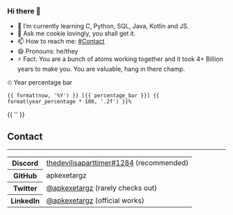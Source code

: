 ### Hi there 👋

<!--
**digiby/digiby** is a ✨ _special_ ✨ repository because its `README.md` (this file) appears on your GitHub profile.
Here are some ideas to get you started:
- 🔭 ~~I’m currently working on Android, iOS projects and Web development.~~
- 👯 ~~I’m looking to collaborate on Android projects.~~
- 🤔 ~~I’m looking for help with maintaining and improving my projects.~~

-->
- 🌱 I’m currently learning C, Python, SQL, Java, Kotlin and JS.
- 💬 Ask me cookie lovingly, you shall get it.
- 📫 How to reach me: [#Contact](#Contact)
- 😄 Pronouns: he/they
- ⚡ Fact: You are a bunch of atoms working together and it took 4+ Billion years to make you. You are valuable, hang in there champ.

<summary>&#x23f2; Year percentage bar</summary>
<pre><code>{{ format(now, '%Y') }} [{{ percentage_bar }}] {{ format(year_percentage * 100, '.2f') }}%</code></pre>
{{ '' }}


<h2>
Contact
</h2>

***

<table>
<tr>
<th>
<strong>Discord</strong>
</th>
<td>
<a href="https://discord.com/users/1014462977539313704">thedevilisaparttimer#1284</a> (recommended)
</td>
</tr>
<tr>
<th>GitHub</th>
<td>apkexetargz</td>
</tr>
<tr>
<th>Twitter</th>
<td><a href="https://twitter.com/apkexetargz">@apkexetargz</a> (rarely checks out)</td>
</tr>
<tr>
<th>LinkedIn</th>
<td><a href="https://www.linkedin.com/in/apkexetargz">@apkexetargz</a> (official works)</td>
</tr>
</table>
